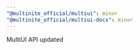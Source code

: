 ```yaml
---
"@multinite_official/multiui": minor
"@multinite_official/multiui-docs": minor
---
```


MultiUI API updated
